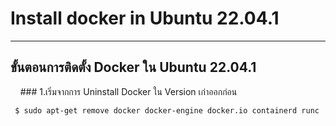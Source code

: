 # Install docker in Ubuntu 22.04.1
------------------------------------------------


## ขั้นตอนการติดตั้ง Docker ใน Ubuntu 22.04.1
&nbsp;&nbsp;&nbsp;&nbsp;### 1.เริ่มจากการ Uninstall Docker ใน Version เก่าออกก่อน
```ShellSession
 $ sudo apt-get remove docker docker-engine docker.io containerd runc
```
